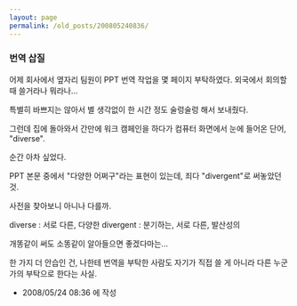 ```yaml
---
layout: page
permalink: /old_posts/200805240836/
---
```


### 번역 삽질

어제 회사에서 옆자리 팀원이 PPT 번역 작업을 몇 페이지 부탁하였다. 외국에서 회의할 때 쓸거라나 뭐라나...

특별히 바쁘지는 않아서 별 생각없이 한 시간 정도 술렁술렁 해서 보내줬다.

그런데 집에 돌아와서 간만에 워크 캠페인을 하다가 컴퓨터 화면에서 눈에 들어온 단어, "diverse".

순간 아차 싶었다.

PPT 본문 중에서 "다양한 어쩌구"라는 표현이 있는데, 죄다 "divergent"로 써놓았던 것.

사전을 찾아보니 아니나 다를까.

diverse : 서로 다른, 다양한
divergent : 분기하는, 서로 다른, 발산성의

개똥같이 써도 소똥같이 알아들으면 좋겠다마는...


한 가지 더 안습인 건, 나한테 번역을 부탁한 사람도 자기가 직접 쓸 게 아니라 다른 누군가의 부탁으로 한다는 사실.





- 2008/05/24 08:36 에 작성